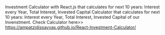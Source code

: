 Investment Calculator with React.js that calculates for next 10 years:  Interest every Year, Total Interest, Invested Capital
Calculator that calculates for next 10 years:  Interest every Year, Total Interest, Invested Capital of our Invenstment.
Check Calculator here>> https://ampatzidissavvas.github.io/React-Investment-Calculator/
